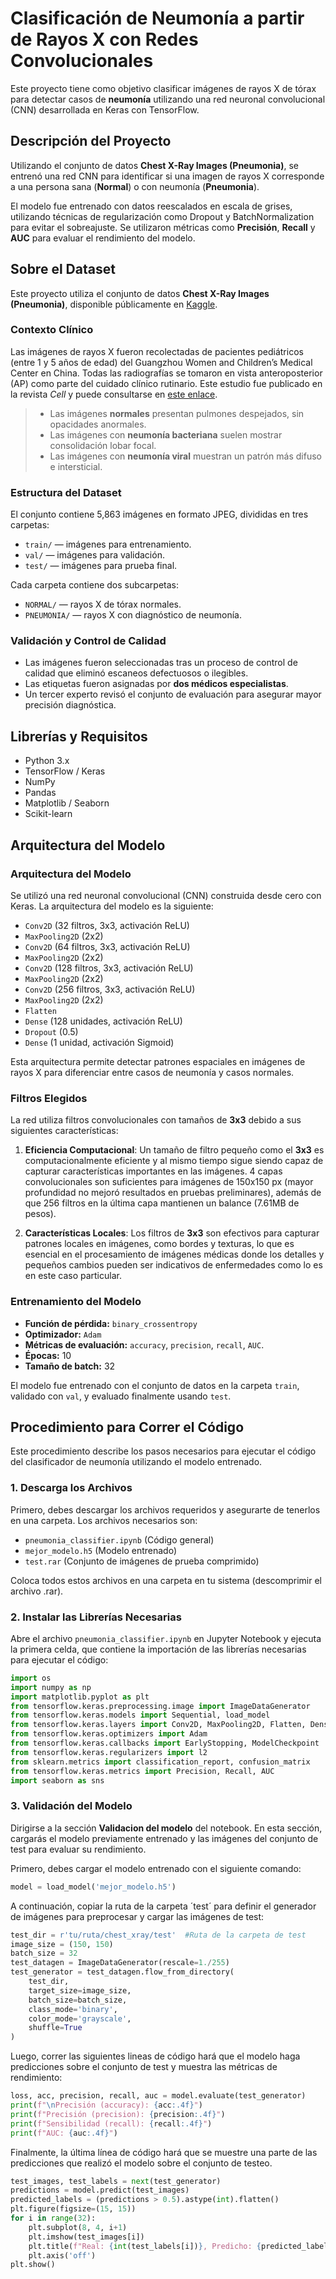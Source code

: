 # Clasificación de Neumonía a partir de Rayos X con Redes Convolucionales

Este proyecto tiene como objetivo clasificar imágenes de rayos X de tórax para detectar casos de **neumonía** utilizando una red neuronal convolucional (CNN) desarrollada en Keras con TensorFlow.

## Descripción del Proyecto

Utilizando el conjunto de datos **Chest X-Ray Images (Pneumonia)**, se entrenó una red CNN para identificar si una imagen de rayos X corresponde a una persona sana (**Normal**) o con neumonía (**Pneumonia**).

El modelo fue entrenado con datos reescalados en escala de grises, utilizando técnicas de regularización como Dropout y BatchNormalization para evitar el sobreajuste. Se utilizaron métricas como **Precisión**, **Recall** y **AUC** para evaluar el rendimiento del modelo.

## Sobre el Dataset

Este proyecto utiliza el conjunto de datos **Chest X-Ray Images (Pneumonia)**, disponible públicamente en [Kaggle](https://www.kaggle.com/datasets/paultimothymooney/chest-xray-pneumonia).

### Contexto Clínico

Las imágenes de rayos X fueron recolectadas de pacientes pediátricos (entre 1 y 5 años de edad) del Guangzhou Women and Children’s Medical Center en China. Todas las radiografías se tomaron en vista anteroposterior (AP) como parte del cuidado clínico rutinario. Este estudio fue publicado en la revista _Cell_ y puede consultarse en [este enlace](http://www.cell.com/cell/fulltext/S0092-8674(18)30154-5).

> - Las imágenes **normales** presentan pulmones despejados, sin opacidades anormales.
> - Las imágenes con **neumonía bacteriana** suelen mostrar consolidación lobar focal.
> - Las imágenes con **neumonía viral** muestran un patrón más difuso e intersticial.

### Estructura del Dataset

El conjunto contiene 5,863 imágenes en formato JPEG, divididas en tres carpetas:

- `train/` — imágenes para entrenamiento.
- `val/` — imágenes para validación.
- `test/` — imágenes para prueba final.

Cada carpeta contiene dos subcarpetas:

- `NORMAL/` — rayos X de tórax normales.
- `PNEUMONIA/` — rayos X con diagnóstico de neumonía.

### Validación y Control de Calidad

- Las imágenes fueron seleccionadas tras un proceso de control de calidad que eliminó escaneos defectuosos o ilegibles.
- Las etiquetas fueron asignadas por **dos médicos especialistas**.
- Un tercer experto revisó el conjunto de evaluación para asegurar mayor precisión diagnóstica.

## Librerías y Requisitos

- Python 3.x  
- TensorFlow / Keras  
- NumPy  
- Pandas  
- Matplotlib / Seaborn  
- Scikit-learn  

## Arquitectura del Modelo

### Arquitectura del Modelo

Se utilizó una red neuronal convolucional (CNN) construida desde cero con Keras. La arquitectura del modelo es la siguiente:

- `Conv2D` (32 filtros, 3x3, activación ReLU)
- `MaxPooling2D` (2x2)
- `Conv2D` (64 filtros, 3x3, activación ReLU)
- `MaxPooling2D` (2x2)
- `Conv2D` (128 filtros, 3x3, activación ReLU)
- `MaxPooling2D` (2x2)
- `Conv2D` (256 filtros, 3x3, activación ReLU)
- `MaxPooling2D` (2x2)
- `Flatten`
- `Dense` (128 unidades, activación ReLU)
- `Dropout` (0.5)
- `Dense` (1 unidad, activación Sigmoid)

Esta arquitectura permite detectar patrones espaciales en imágenes de rayos X para diferenciar entre casos de neumonía y casos normales.

### Filtros Elegidos

La red utiliza filtros convolucionales con tamaños de **3x3** debido a sus siguientes características:

1. **Eficiencia Computacional**: Un tamaño de filtro pequeño como el **3x3** es computacionalmente eficiente y al mismo tiempo sigue siendo capaz de capturar características importantes en las imágenes. 4 capas convolucionales son suficientes para imágenes de 150x150 px (mayor profundidad no mejoró resultados en pruebas preliminares), además de que 256 filtros en la última capa mantienen un balance (7.61MB de pesos).
   
2. **Características Locales**: Los filtros de **3x3** son efectivos para capturar patrones locales en imágenes, como bordes y texturas, lo que es esencial en el procesamiento de imágenes médicas donde los detalles y pequeños cambios pueden ser indicativos de enfermedades como lo es en este caso particular.

### Entrenamiento del Modelo

- **Función de pérdida:** `binary_crossentropy`  
- **Optimizador:** `Adam`  
- **Métricas de evaluación:** `accuracy`, `precision`, `recall`, `AUC`.  
- **Épocas:** 10  
- **Tamaño de batch:** 32  

El modelo fue entrenado con el conjunto de datos en la carpeta `train`, validado con `val`, y evaluado finalmente usando `test`.

## Procedimiento para Correr el Código

Este procedimiento describe los pasos necesarios para ejecutar el código del clasificador de neumonía utilizando el modelo entrenado.

### 1. Descarga los Archivos

Primero, debes descargar los archivos requeridos y asegurarte de tenerlos en una carpeta. Los archivos necesarios son:

- `pneumonia_classifier.ipynb` (Código general)
- `mejor_modelo.h5` (Modelo entrenado)
- `test.rar` (Conjunto de imágenes de prueba comprimido)

Coloca todos estos archivos en una carpeta en tu sistema (descomprimir el archivo .rar).

### 2. Instalar las Librerías Necesarias

Abre el archivo `pneumonia_classifier.ipynb` en Jupyter Notebook y ejecuta la primera celda, que contiene la importación de las librerías necesarias para ejecutar el código:

```python
import os
import numpy as np
import matplotlib.pyplot as plt
from tensorflow.keras.preprocessing.image import ImageDataGenerator
from tensorflow.keras.models import Sequential, load_model
from tensorflow.keras.layers import Conv2D, MaxPooling2D, Flatten, Dense, Dropout, BatchNormalization
from tensorflow.keras.optimizers import Adam
from tensorflow.keras.callbacks import EarlyStopping, ModelCheckpoint
from tensorflow.keras.regularizers import l2
from sklearn.metrics import classification_report, confusion_matrix
from tensorflow.keras.metrics import Precision, Recall, AUC
import seaborn as sns
```

### 3. Validación del Modelo

Dirigirse a la sección **Validacion del modelo** del notebook. En esta sección, cargarás el modelo previamente entrenado y las imágenes del conjunto de test para evaluar su rendimiento. 

Primero, debes cargar el modelo entrenado con el siguiente comando:
```python
model = load_model('mejor_modelo.h5')
```

A continuación, copiar la ruta de la carpeta ´test´ para definir el generador de imágenes para preprocesar y cargar las imágenes de test:
```python
test_dir = r'tu/ruta/chest_xray/test'  #Ruta de la carpeta de test
image_size = (150, 150)
batch_size = 32
test_datagen = ImageDataGenerator(rescale=1./255)  
test_generator = test_datagen.flow_from_directory(
    test_dir,
    target_size=image_size,
    batch_size=batch_size,
    class_mode='binary',
    color_mode='grayscale',
    shuffle=True  
)
```

Luego, correr las siguientes lineas de código hará que el modelo haga predicciones sobre el conjunto de test y muestra las métricas de rendimiento:
```python
loss, acc, precision, recall, auc = model.evaluate(test_generator)
print(f"\nPrecisión (accuracy): {acc:.4f}")
print(f"Precisión (precision): {precision:.4f}")
print(f"Sensibilidad (recall): {recall:.4f}")
print(f"AUC: {auc:.4f}")
```

Finalmente, la última línea de código hará que se muestre una parte de las predicciones que realizó el modelo sobre el conjunto de testeo.
```python
test_images, test_labels = next(test_generator)
predictions = model.predict(test_images)
predicted_labels = (predictions > 0.5).astype(int).flatten()
plt.figure(figsize=(15, 15))
for i in range(32):
    plt.subplot(8, 4, i+1)
    plt.imshow(test_images[i])
    plt.title(f"Real: {int(test_labels[i])}, Predicho: {predicted_labels[i]}")
    plt.axis('off')
plt.show()
```







